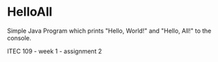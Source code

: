 # HelloAll

Simple Java Program which prints "Hello, World!" and "Hello, All!" to the console.

ITEC 109 - week 1 - assignment 2
